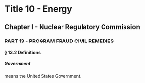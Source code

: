 
# Title 10 - Energy
## Chapter I - Nuclear Regulatory Commission
### PART 13 - PROGRAM FRAUD CIVIL REMEDIES
#### § 13.2 Definitions.
##### Government

means the United States Government.
